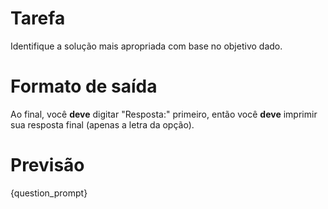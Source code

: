 # Tarefa
Identifique a solução mais apropriada com base no objetivo dado.

# Formato de saída
Ao final, você **deve** digitar "Resposta:" primeiro, então você **deve** imprimir sua resposta final (apenas a letra da opção).

# Previsão
{question_prompt}